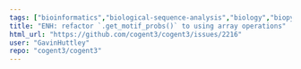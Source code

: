 ```yaml
---
tags: ["bioinformatics","biological-sequence-analysis","biology","biopython","data-science","evolution","genomics","help-wanted","markov-chain","maximum-likelihood","molecular-evolution","non-stationary","parallel","phylogenetic-trees","phylogenetics","pycogent","python","sequence-alignment","signal-processing","statistics"]
title: "ENH: refactor `.get_motif_probs()` to using array operations"
html_url: "https://github.com/cogent3/cogent3/issues/2216"
user: "GavinHuttley"
repo: "cogent3/cogent3"
---
```


